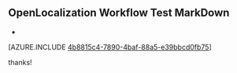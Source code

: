## OpenLocalization Workflow Test MarkDown
* 

[AZURE.INCLUDE [4b8815c4-7890-4baf-88a5-e39bbcd0fb75](calleeMd1.md)]

 
thanks!